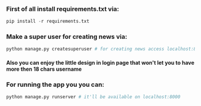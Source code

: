### First of all install requirements.txt via:

```python
pip install -r requirements.txt
```

### Make a super user for creating news via:

```python
python manage.py createsuperuser # for creating news access localhost:8000/admin and login with your super user
```

#### Also you can enjoy the little design in login page that won't let you to have more then 18 chars username


### For running the app you you can:

```python
python manage.py runserver # it'll be available on localhost:8000
```

